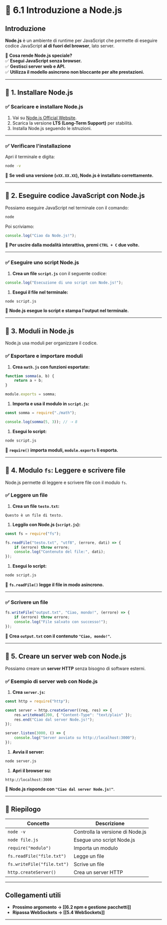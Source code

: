 # 📜 6.1 Introduzione a Node.js

## Introduzione

**Node.js** è un ambiente di runtime per JavaScript che permette di eseguire codice JavaScript **al di fuori del browser**, lato server.

📌 **Cosa rende Node.js speciale?**  
✅ **Esegui JavaScript senza browser.**  
✅ **Gestisci server web e API.**  
✅ **Utilizza il modello asincrono non bloccante per alte prestazioni.**

---

## 🔹 1. Installare Node.js

### ✅ **Scaricare e installare Node.js**

1. Vai su [Node.js Official Website](https://nodejs.org/).
2. Scarica la versione **LTS (Long-Term Support)** per stabilità.
3. Installa Node.js seguendo le istruzioni.

---

### ✅ **Verificare l'installazione**

Apri il terminale e digita:

```sh
node -v
```

📌 **Se vedi una versione (`vXX.XX.XX`), Node.js è installato correttamente.**

---

## 🔹 2. Eseguire codice JavaScript con Node.js

Possiamo eseguire JavaScript nel terminale con il comando:

```sh
node
```

Poi scriviamo:

```js
console.log("Ciao da Node.js!");
```

📌 **Per uscire dalla modalità interattiva, premi `CTRL + C` due volte.**

---

### ✅ **Eseguire uno script Node.js**

1. **Crea un file `script.js`** con il seguente codice:

```js
console.log("Esecuzione di uno script con Node.js!");
```

1. **Esegui il file nel terminale:**

```sh
node script.js
```

📌 **Node.js esegue lo script e stampa l'output nel terminale.**

---

## 🔹 3. Moduli in Node.js

Node.js usa moduli per organizzare il codice.

### ✅ **Esportare e importare moduli**

1. **Crea `math.js` con funzioni esportate:**

```js
function somma(a, b) {
    return a + b;
}

module.exports = somma;
```

1. **Importa e usa il modulo in `script.js`:**

```js
const somma = require("./math");

console.log(somma(5, 3)); // ➝ 8
```

1. **Esegui lo script:**

```sh
node script.js
```

📌 **`require()` importa moduli, `module.exports` li esporta.**

---

## 🔹 4. Modulo `fs`: Leggere e scrivere file

Node.js permette di leggere e scrivere file con il modulo `fs`.

### ✅ **Leggere un file**

1. **Crea un file `testo.txt`:**

```
Questo è un file di testo.
```

1. **Leggilo con Node.js (`script.js`):**

```js
const fs = require("fs");

fs.readFile("testo.txt", "utf8", (errore, dati) => {
    if (errore) throw errore;
    console.log("Contenuto del file:", dati);
});
```

1. **Esegui lo script:**

```sh
node script.js
```

📌 **`fs.readFile()` legge il file in modo asincrono.**

---

### ✅ **Scrivere un file**

```js
fs.writeFile("output.txt", "Ciao, mondo!", (errore) => {
    if (errore) throw errore;
    console.log("File salvato con successo!");
});
```

📌 **Crea `output.txt` con il contenuto `"Ciao, mondo!"`.**

---

## 🔹 5. Creare un server web con Node.js

Possiamo creare un **server HTTP** senza bisogno di software esterni.

### ✅ **Esempio di server web con Node.js**

1. **Crea `server.js`:**

```js
const http = require("http");

const server = http.createServer((req, res) => {
    res.writeHead(200, { "Content-Type": "text/plain" });
    res.end("Ciao dal server Node.js!");
});

server.listen(3000, () => {
    console.log("Server avviato su http://localhost:3000");
});
```

1. **Avvia il server:**

```sh
node server.js
```

1. **Apri il browser su:**

```
http://localhost:3000
```

📌 **Node.js risponde con `"Ciao dal server Node.js!"`**.

---

## 📌 **Riepilogo**

|Concetto|Descrizione|
|---|---|
|`node -v`|Controlla la versione di Node.js|
|`node file.js`|Esegue uno script Node.js|
|`require("modulo")`|Importa un modulo|
|`fs.readFile("file.txt")`|Legge un file|
|`fs.writeFile("file.txt")`|Scrive un file|
|`http.createServer()`|Crea un server HTTP|

---

## Collegamenti utili

- **Prossimo argomento → [[6.2 npm e gestione pacchetti]]**
- **Ripassa WebSockets → [[5.4 WebSockets]]**

---
